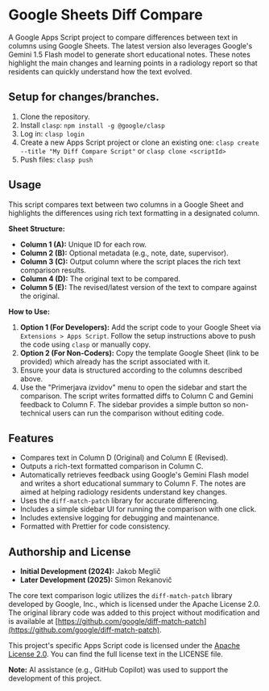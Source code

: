 <!-- @format -->

# Google Sheets Diff Compare

A Google Apps Script project to compare differences between text in columns using Google Sheets.
The latest version also leverages Google's Gemini 1.5 Flash model to
generate short educational notes. These notes highlight the main changes
and learning points in a radiology report so that residents can quickly
understand how the text evolved.

## Setup for changes/branches.

1. Clone the repository.
2. Install `clasp`: `npm install -g @google/clasp`
3. Log in: `clasp login`
4. Create a new Apps Script project or clone an existing one: `clasp create --title "My Diff Compare Script"` or `clasp clone <scriptId>`
5. Push files: `clasp push`

## Usage

This script compares text between two columns in a Google Sheet and highlights the differences using rich text formatting in a designated column.

**Sheet Structure:**

- **Column 1 (A):** Unique ID for each row.
- **Column 2 (B):** Optional metadata (e.g., note, date, supervisor).
- **Column 3 (C):** Output column where the script places the rich text comparison results.
- **Column 4 (D):** The original text to be compared.
- **Column 5 (E):** The revised/latest version of the text to compare against the original.

**How to Use:**

1.  **Option 1 (For Developers):** Add the script code to your Google Sheet via `Extensions > Apps Script`. Follow the setup instructions above to push the code using `clasp` or manually copy.
2.  **Option 2 (For Non-Coders):** Copy the template Google Sheet (link to be provided) which already has the script associated with it.
3.  Ensure your data is structured according to the columns described above.
4.  Use the "Primerjava izvidov" menu to open the sidebar and start the comparison. The script writes formatted diffs to Column C and Gemini feedback to Column F.
    The sidebar provides a simple button so non-technical users can run the comparison without editing code.

## Features

- Compares text in Column D (Original) and Column E (Revised).
- Outputs a rich-text formatted comparison in Column C.
- Automatically retrieves feedback using Google's Gemini Flash model and writes
  a short educational summary to Column F. The notes are aimed at helping
  radiology residents understand key changes.
- Uses the `diff-match-patch` library for accurate differencing.
- Includes a simple sidebar UI for running the comparison with one click.
- Includes extensive logging for debugging and maintenance.
- Formatted with Prettier for code consistency.

## Authorship and License

- **Initial Development (2024):** Jakob Meglič
- **Later Development (2025):** Simon Rekanovič

The core text comparison logic utilizes the `diff-match-patch` library developed by Google, Inc., which is licensed under the Apache License 2.0. The original library code was added to this project without modification and is available at [https://github.com/google/diff-match-patch](https://github.com/google/diff-match-patch).

This project's specific Apps Script code is licensed under the [Apache License 2.0](LICENSE). You can find the full license text in the LICENSE file.

**Note:** AI assistance (e.g., GitHub Copilot) was used to support the development of this project.
